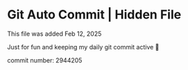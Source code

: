 # Git Auto Commit | Hidden File

This file was added Feb 12, 2025

Just for fun and keeping my daily git commit active 🤪

commit number: 2944205

